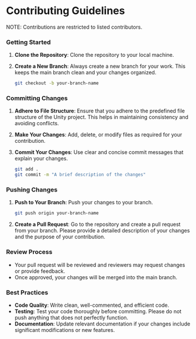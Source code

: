 # Contributing Guidelines

NOTE: Contributions are restricted to listed contributors.
### Getting Started

1. **Clone the Repository**: Clone the repository to your local machine.
3. **Create a New Branch**: Always create a new branch for your work. This keeps the main branch clean and your changes organized.

   ```bash
   git checkout -b your-branch-name
   ```

### Committing Changes

1. **Adhere to File Structure**: Ensure that you adhere to the predefined file structure of the Unity project. This helps in maintaining consistency and avoiding conflicts.
2. **Make Your Changes**: Add, delete, or modify files as required for your contribution.
3. **Commit Your Changes**: Use clear and concise commit messages that explain your changes.

   ```bash
   git add .
   git commit -m "A brief description of the changes"
   ```

### Pushing Changes

1. **Push to Your Branch**: Push your changes to your branch.

   ```bash
   git push origin your-branch-name
   ```

2. **Create a Pull Request**: Go to the  repository and create a pull request from your branch. Please provide a detailed description of your changes and the purpose of your contribution.

### Review Process
- Your pull request will be reviewed and reviewers may request changes or provide feedback.
- Once approved, your changes will be merged into the main branch.

### Best Practices
- **Code Quality**: Write clean, well-commented, and efficient code.
- **Testing**: Test your code thoroughly before committing.  Please do not push anything that does not perfectly function.
- **Documentation**: Update relevant documentation if your changes include significant modifications or new features.
